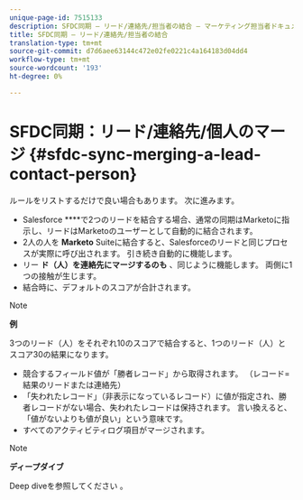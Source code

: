```yaml
---
unique-page-id: 7515133
description: SFDC同期 — リード/連絡先/担当者の結合 — マーケティング担当者ドキュメント — 製品ドキュメント
title: SFDC同期 — リード/連絡先/担当者の結合
translation-type: tm+mt
source-git-commit: d7d6aee63144c472e02fe0221c4a164183d04dd4
workflow-type: tm+mt
source-wordcount: '193'
ht-degree: 0%

---
```



# SFDC同期：リード/連絡先/個人のマージ {#sfdc-sync-merging-a-lead-contact-person}

ルールをリストするだけで良い場合もあります。 次に進みます。

* Salesforce ****&#x200B;で2つのリードを結合する場合、通常の同期はMarketoに指示し、リードはMarketoのユーザーとして自動的に結合されます。
* 2人の人を **Marketo** Suiteに結合すると、Salesforceのリードと同じプロセスが実際に呼び出されます。 引き続き自動的に機能します。
* リー **ド（人）を連絡先にマージするのも** 、同じように機能します。 両側に1つの接触が生じます。
* 結合時に、デフォルトのスコアが合計されます。

>[!NOTE]
>
>**例**
>
>3つのリード（人）をそれぞれ10のスコアで結合すると、1つのリード（人）とスコア30の結果になります。

* 競合するフィールド値が「勝者レコード」から取得されます。 （レコード=結果のリードまたは連絡先）
* 「失われたレコード」（非表示になっているレコード）に値が指定され、勝者レコードがない場合、失われたレコードは保持されます。 言い換えると、「値がないよりも値が良い」という意味です。
* すべてのアクティビティログ項目がマージされます。

>[!NOTE]
>
>**ディープダイブ**
>
>Deep diveを参照してください [](../../../../product-docs/core-marketo-concepts/smart-lists-and-static-lists/managing-people-in-smart-lists/find-and-merge-duplicate-people.md)。

